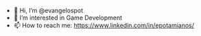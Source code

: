 - 👋 Hi, I’m @evangelospot
- 👀 I’m interested in Game Development
- 📫 How to reach me: https://www.linkedin.com/in/epotamianos/

<!---
evangelospot/evangelospot is a ✨ special ✨ repository because its `README.md` (this file) appears on your GitHub profile.
You can click the Preview link to take a look at your changes.
--->
